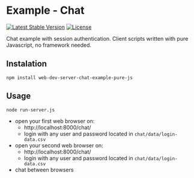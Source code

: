 # Example - Chat

[![Latest Stable Version](https://img.shields.io/badge/Stable-v1.1.1-brightgreen.svg?style=plastic)](https://github.com/web-dev-server/example-chat/releases)
[![License](https://img.shields.io/badge/Licence-BSD-brightgreen.svg?style=plastic)](https://github.com/web-dev-server/chat-example-pure-js/blob/master/LICENCE.md)

Chat example with session authentication. Client scripts written with pure Javascript, no framework needed.

## Instalation
```shell
npm install web-dev-server-chat-example-pure-js
```

## Usage
```shell
node run-server.js
```
- open your first web browser on:
  - http://localhost:8000/chat/
  - login with any user and password located in `chat/data/login-data.csv`
- open your second web browser on:
  - http://localhost:8000/chat/
  - login with any user and password located in `chat/data/login-data.csv`
- chat between browsers
